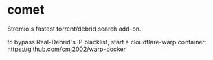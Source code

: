 # comet
Stremio's fastest torrent/debrid search add-on.

to bypass Real-Debrid's IP blacklist, start a cloudflare-warp container: https://github.com/cmj2002/warp-docker
